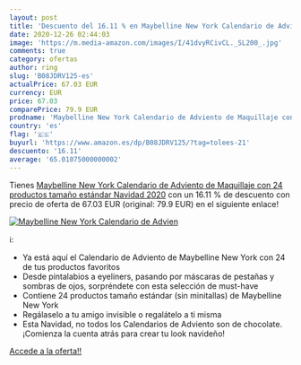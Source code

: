 ```yaml
---
layout: post
title: 'Descuento del 16.11 % en Maybelline New York Calendario de Advien'
date: 2020-12-26 02:44:03
image: 'https://m.media-amazon.com/images/I/41dvyRCivCL._SL200_.jpg'
comments: true
category: ofertas
author: ring
slug: 'B08JDRV125-es'
actualPrice: 67.03 EUR
currency: EUR
price: 67.03
comparePrice: 79.9 EUR
prodname: 'Maybelline New York Calendario de Adviento de Maquillaje con 24 productos tamaño estándar Navidad 2020'
country: 'es'
flag: '🇪🇸'
buyurl: 'https://www.amazon.es/dp/B08JDRV125/?tag=tolees-21'
descuento: '16.11'
average: '65.01075000000002'
---
```


Tienes [Maybelline New York Calendario de Adviento de Maquillaje con 24 productos tamaño estándar Navidad 2020](https://www.amazon.es/dp/B08JDRV125/?tag=tolees-21) con un 16.11 % de descuento con precio de oferta de 67.03 EUR (original: 79.9 EUR) en el siguiente enlace!

[![Maybelline New York Calendario de Advien](https://m.media-amazon.com/images/I/41dvyRCivCL._SL200_.jpg)](https://www.amazon.es/dp/B08JDRV125/?tag=tolees-21)

ℹ️:

- Ya está aquí el Calendario de Adviento de Maybelline New York con 24 de tus productos favoritos
- Desde pintalabios a eyeliners, pasando por máscaras de pestañas y sombras de ojos, sorpréndete con esta selección de must-have
- Contiene 24 productos tamaño estándar (sin minitallas) de Maybelline New York
- Regálaselo a tu amigo invisible o regalátelo a ti misma
- Esta Navidad, no todos los Calendarios de Adviento son de chocolate. ¡Comienza la cuenta atrás para crear tu look navideño!

[Accede a la oferta!!](https://www.amazon.es/dp/B08JDRV125/?tag=tolees-21)

